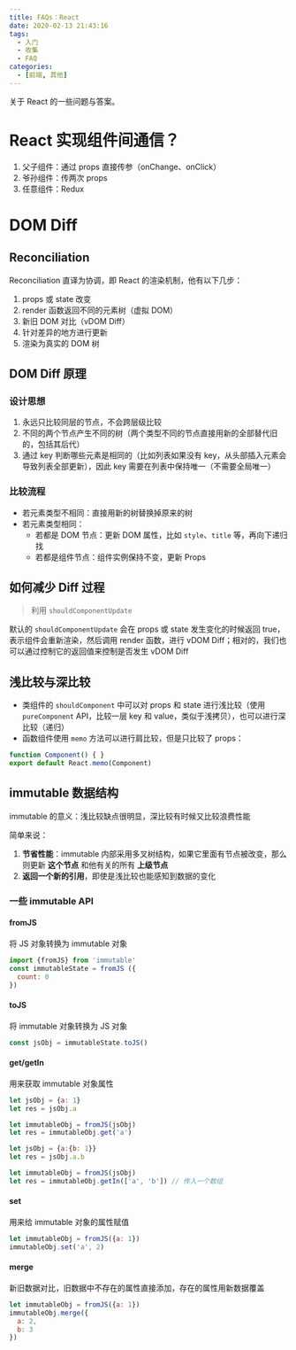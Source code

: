 ```yaml
---
title: FAQs：React
date: 2020-02-13 21:43:16
tags:
  - 入门
  - 收集
  - FAQ
categories:
  - [前端, 其他]
---
```


关于 React 的一些问题与答案。

<!-- more -->

# React 实现组件间通信？

1. 父子组件：通过 props 直接传参（onChange、onClick）
2. 爷孙组件：传两次 props
2. 任意组件：Redux

# DOM Diff

## Reconciliation

Reconciliation 直译为协调，即 React 的渲染机制，他有以下几步：

1. props 或 state 改变
2. render 函数返回不同的元素树（虚拟 DOM）
3. 新旧 DOM 对比（vDOM Diff）
4. 针对差异的地方进行更新
5. 渲染为真实的 DOM 树

## DOM Diff 原理

### 设计思想

1. 永远只比较同层的节点，不会跨层级比较
2. 不同的两个节点产生不同的树（两个类型不同的节点直接用新的全部替代旧的，包括其后代）
3. 通过 key 判断哪些元素是相同的（比如列表如果没有 key，从头部插入元素会导致列表全部更新），因此 key 需要在列表中保持唯一（不需要全局唯一）

### 比较流程

- 若元素类型不相同：直接用新的树替换掉原来的树
- 若元素类型相同：
    - 若都是 DOM 节点：更新 DOM 属性，比如 `style`、`title` 等，再向下递归找
    - 若都是组件节点：组件实例保持不变，更新 Props

## 如何减少 Diff 过程

> 利用 `shouldComponentUpdate`

默认的 `shouldComponentUpdate` 会在 props 或 state 发生变化的时候返回 true，表示组件会重新渲染，然后调用 render 函数，进行 vDOM Diff；相对的，我们也可以通过控制它的返回值来控制是否发生 vDOM Diff

## 浅比较与深比较

- 类组件的 `shouldComponent` 中可以对 props 和 state 进行浅比较（使用 `pureComponent` API，比较一层 key 和 value，类似于浅拷贝），也可以进行深比较（递归）
- 函数组件使用 `memo` 方法可以进行肩比较，但是只比较了 props：

```js
function Component() { }
export default React.memo(Component)
```

## immutable 数据结构

immutable 的意义：浅比较缺点很明显，深比较有时候又比较浪费性能

简单来说：

1. **节省性能**：immutable 内部采用多叉树结构，如果它里面有节点被改变，那么则更新 **这个节点** 和他有关的所有 **上级节点**
2. **返回一个新的引用**，即使是浅比较也能感知到数据的变化

### 一些 immutable API

#### fromJS

将 JS 对象转换为 immutable 对象

```js
import {fromJS} from 'immutable'
const immutableState = fromJS ({
  count: 0
})
```

#### toJS

将 immutable 对象转换为 JS 对象

```js
const jsObj = immutableState.toJS()
```

#### get/getIn

用来获取 immutable 对象属性

```js
let jsObj = {a: 1}
let res = jsObj.a

let immutableObj = fromJS(jsObj)
let res = immutableObj.get('a')
```
```js
let jsObj = {a:{b: 1}}
let res = jsObj.a.b

let immutableObj = fromJS(jsObj)
let res = immutableObj.getIn(['a', 'b']) // 传入一个数组
```

#### set

用来给 immutable 对象的属性赋值

```js
let immutableObj = fromJS({a: 1})
immutableObj.set('a', 2)
```

#### merge

新旧数据对比，旧数据中不存在的属性直接添加，存在的属性用新数据覆盖

```js
let immutableObj = fromJS({a: 1})
immutableObj.merge({
  a: 2,
  b: 3
})
```